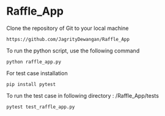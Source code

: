 # Raffle_App

Clone the repository of Git to your local machine

    https://github.com/JagrityDewangan/Raffle_App

To run the python script, use the following command

    python raffle_app.py

For test case installation

    pip install pytest

To run the test case in following directory : /Raffle_App/tests

    pytest test_raffle_app.py
